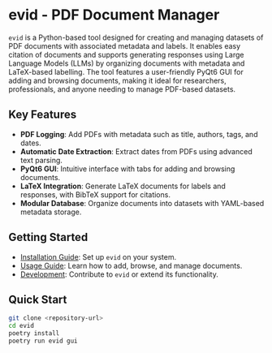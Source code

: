 # evid - PDF Document Manager

`evid` is a Python-based tool designed for creating and managing datasets of PDF documents with associated metadata and labels. It enables easy citation of documents and supports generating responses using Large Language Models (LLMs) by organizing documents with metadata and LaTeX-based labelling. The tool features a user-friendly PyQt6 GUI for adding and browsing documents, making it ideal for researchers, professionals, and anyone needing to manage PDF-based datasets.

## Key Features

- **PDF Logging**: Add PDFs with metadata such as title, authors, tags, and dates.
- **Automatic Date Extraction**: Extract dates from PDFs using advanced text parsing.
- **PyQt6 GUI**: Intuitive interface with tabs for adding and browsing documents.
- **LaTeX Integration**: Generate LaTeX documents for labels and responses, with BibTeX support for citations.
- **Modular Database**: Organize documents into datasets with YAML-based metadata storage.

## Getting Started

- [Installation Guide](installation.md): Set up `evid` on your system.
- [Usage Guide](usage.md): Learn how to add, browse, and manage documents.
- [Development](development.md): Contribute to `evid` or extend its functionality.

## Quick Start

```bash
git clone <repository-url>
cd evid
poetry install
poetry run evid gui
```


